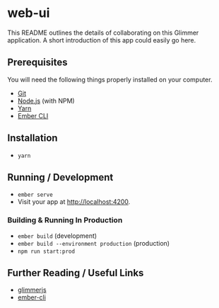 # web-ui

This README outlines the details of collaborating on this Glimmer application.
A short introduction of this app could easily go here.

## Prerequisites

You will need the following things properly installed on your computer.

* [Git](https://git-scm.com/)
* [Node.js](https://nodejs.org/) (with NPM)
* [Yarn](https://yarnpkg.com/en/)
* [Ember CLI](https://ember-cli.com/)

## Installation

* `yarn`

## Running / Development

* `ember serve`
* Visit your app at [http://localhost:4200](http://localhost:4200).

### Building & Running In Production

* `ember build` (development)
* `ember build --environment production` (production)
* `npm run start:prod`

## Further Reading / Useful Links

* [glimmerjs](http://github.com/tildeio/glimmer/)
* [ember-cli](https://ember-cli.com/)
